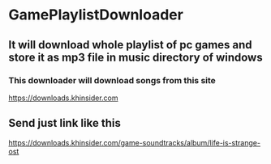 # GamePlaylistDownloader
## It will download whole playlist of pc games and store it as mp3 file in music directory of windows 

### This downloader will download songs from this site
https://downloads.khinsider.com

## Send just link like this
https://downloads.khinsider.com/game-soundtracks/album/life-is-strange-ost
